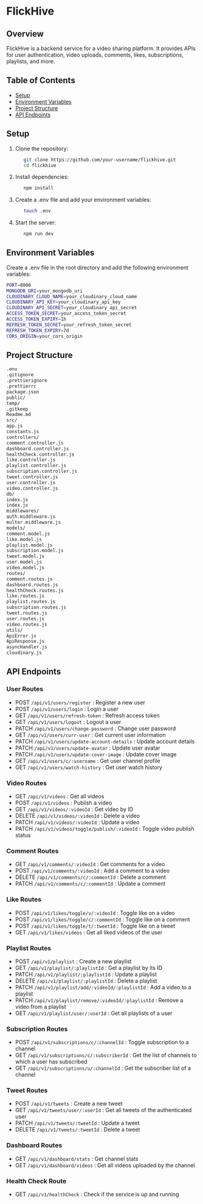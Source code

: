 # FlickHive

## Overview

FlickHive is a backend service for a video sharing platform. It provides APIs for user authentication, video uploads, comments, likes, subscriptions, playlists, and more.

## Table of Contents

- [Setup](#setup)
- [Environment Variables](#environment-variables)
- [Project Structure](#project-structure)
- [API Endpoints](#api-endpoints)

## Setup

1. Clone the repository:
   ```sh
      git clone https://github.com/your-username/flickhive.git
      cd flickhive
   ```
2. Install dependencies:
   ```sh
      npm install
   ```
3. Create a .env file and add your environment variables:
   ```sh
      touch .env
   ```
4. Start the server:
   ```sh
      npm run dev
   ```

## Environment Variables

Create a .env file in the root directory and add the following environment variables:

```sh
PORT=8000
MONGODB_URI=your_mongodb_uri
CLOUDINARY_CLOUD_NAME=your_cloudinary_cloud_name
CLOUDINARY_API_KEY=your_cloudinary_api_key
CLOUDINARY_API_SECRET=your_cloudinary_api_secret
ACCESS_TOKEN_SECRET=your_access_token_secret
ACCESS_TOKEN_EXPIRY=1h
REFRESH_TOKEN_SECRET=your_refresh_token_secret
REFRESH_TOKEN_EXPIRY=7d
CORS_ORIGIN=your_cors_origin
```

## Project Structure

```sh
.env
.gitignore
.prettierignore
.prettierrc
package.json
public/
temp/
.gitkeep
Readme.md
src/
app.js
constants.js
controllers/
comment.controller.js
dashboard.controller.js
healthCheck.controller.js
like.controller.js
playlist.controller.js
subscription.controller.js
tweet.controller.js
user.controller.js
video.controller.js
db/
index.js
index.js
middlewares/
auth.middleware.js
multer.middleware.js
models/
comment.model.js
like.model.js
playlist.model.js
subscription.model.js
tweet.model.js
user.model.js
video.model.js
routes/
comment.routes.js
dashboard.routes.js
healthCheck.routes.js
like.routes.js
playlist.routes.js
subscription.routes.js
tweet.routes.js
user.routes.js
video.routes.js
utils/
ApiError.js
ApiResponse.js
asyncHandler.js
cloudinary.js
```

## API Endpoints

### User Routes

- POST `/api/v1/users/register` : Register a new user
- POST `/api/v1/users/login` : Login a user
- GET `/api/v1/users/refresh-token` : Refresh access token
- GET `/api/v1/users/logout` : Logout a user
- PATCH `/api/v1/users/change-password` : Change user password
- GET `/api/v1/users/curr-user` : Get current user information
- PATCH `/api/v1/users/update-account-details` : Update account details
- PATCH `/api/v1/users/update-avatar` : Update user avatar
- PATCH `/api/v1/users/update-cover-image` : Update cover image
- GET `/api/v1/users/c/:username` : Get user channel profile
- GET `/api/v1/users/watch-history` : Get user watch history

### Video Routes

- GET `/api/v1/videos` : Get all videos
- POST `/api/v1/videos` : Publish a video
- GET `/api/v1/videos/:videoId` : Get video by ID
- DELETE `/api/v1/videos/:videoId` : Delete a video
- PATCH `/api/v1/videos/:videoId` : Update a video
- PATCH `/api/v1/videos/toggle/publish/:videoId` : Toggle video publish status

### Comment Routes

- GET `/api/v1/comments/:videoId` : Get comments for a video
- POST `/api/v1/comments/:videoId` : Add a comment to a video
- DELETE `/api/v1/comments/c/:commentId` : Delete a comment
- PATCH `/api/v1/comments/c/:commentId` : Update a comment

### Like Routes

- POST `/api/v1/likes/toggle/v/:videoId` : Toggle like on a video
- POST `/api/v1/likes/toggle/c/:commentId` : Toggle like on a comment
- POST `/api/v1/likes/toggle/t/:tweetId` : Toggle like on a tweet
- GET `/api/v1/likes/videos` : Get all liked videos of the user

### Playlist Routes

- POST `/api/v1/playlist` : Create a new playlist
- GET `/api/v1/playlist/:playlistId` : Get a playlist by its ID
- PATCH `/api/v1/playlist/:playlistId` : Update a playlist
- DELETE `/api/v1/playlist/:playlistId` : Delete a playlist
- PATCH `/api/v1/playlist/add/:videoId/:playlistId` : Add a video to a playlist
- PATCH `/api/v1/playlist/remove/:videoId/:playlistId` : Remove a video from a playlist
- GET `/api/v1/playlist/user/:userId` : Get all playlists of a user

### Subscription Routes

- POST `/api/v1/subscriptions/c/:channelId` : Toggle subscription to a channel
- GET `/api/v1/subscriptions/c/:subscriberId` : Get the list of channels to which a user has subscribed
- GET `/api/v1/subscriptions/u/:channelId` : Get the subscriber list of a channel

### Tweet Routes

- POST `/api/v1/tweets` : Create a new tweet
- GET `/api/v1/tweets/user/:userId` : Get all tweets of the authenticated user
- PATCH `/api/v1/tweets/:tweetId` : Update a tweet
- DELETE `/api/v1/tweets/:tweetId` : Delete a tweet

### Dashboard Routes

- GET `/api/v1/dashboard/stats` : Get channel stats
- GET `/api/v1/dashboard/videos` : Get all videos uploaded by the channel

### Health Check Route

- GET `/api/v1/healthCheck` : Check if the service is up and running

